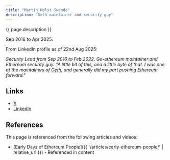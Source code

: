 ```yaml
---
title: "Martin Holst Swende"
description: "Geth maintainer and security guy"
---
```


{{ page.description }}

Sep 2016 to Apr 2025.

From LinkedIn profile as of 22nd Aug 2025:

*Security Lead from Sep 2016 to Feb 2022.  Go-ethereum maintainer and Ethereum security guy.  "A little bit of this, and a little byte of that. I was one of the maintainers of [Geth](https://github.com/ethereum/go-ethereum/), and generally did my part pushing Ethereum forward."*

## Links
- [X](https://x.com/mhswende)
- [LinkedIn](https://www.linkedin.com/in/martin-holst-swende-a6664/)

## References

This page is referenced from the following articles and videos:

- [Early Days of Ethereum People]({{ '/articles/early-ethereum-people/' | relative_url }}) - Referenced in content
